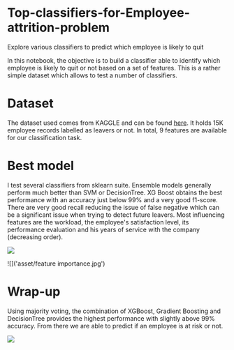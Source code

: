 # Top-classifiers-for-Employee-attrition-problem
Explore various classifiers to predict which employee is likely to quit


In this notebook, the objective is to build a classifier able to identify which employee is likely to quit or not based on a set of features.
This is a rather simple dataset which allows to test a number of classifiers.

# Dataset

The dataset used comes from KAGGLE and can be found [here](https://www.kaggle.com/liujiaqi/hr-comma-sepcsv). It holds 15K employee records labelled as leavers or not.
In total, 9 features are available for our classification task.

# Best model

I test several classifiers from sklearn suite. Ensemble models generally perform much better than SVM or DecisionTree.
XG Boost obtains the best performance with an accuracy just below 99% and a very good f1-score. There are very good recall reducing the issue of false negative which can be a significant issue when trying to detect future leavers.
Most influencing features are the workload, the employee's satisfaction level, its performance evaluation and his years of service with the company (decreasing order).

![]('asset/xgboost.jpg')

![]('asset/feature importance.jpg')

# Wrap-up

Using majority voting, the combination of XGBoost, Gradient Boosting and DecisionTree provides the highest performance with slightly above 99% accuracy.
From there we are able to predict if an employee is at risk or not.

![]('asset/voting_classifier.jpg')

